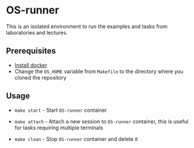 # OS-runner

This is an isolated environment to run the examples and tasks from laboratories and lectures.

## Prerequisites

- [Install docker](https://get.docker.com/)
- Change the `OS_HOME` variable from `Makefile` to the directory where you cloned the repository

## Usage

- `make start` - Start `OS-runner` container

- `make attach`   - Attach a new session to `OS-runner` container, this is useful for tasks requiring multiple terminals

- `make clean` - Stop `OS-runner` container and delete it
